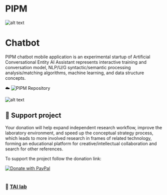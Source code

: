 # PIPM

![alt text](https://github.com/ladooniani/tailab/blob/master/assets/tai_lab_terbinari_cbm_project_logo.png)

# Chatbot

PIPM chatbot mobile application is an experimental startup of Artificial Conversational Entity AI Assistant represents interactive training and conversation model, NLP/U/G syntactic/semantic processing analysis/matching algorithms, machine learning, and data structure concepts. 

☁️ ![PIPM Repository](https://github.com/ladooniani/testapp4)

![alt text](https://github.com/ladooniani/tailab/blob/master/assets/pipm_chatbot.jpg)

## 💖 Support project

Your donation will help expand independent research workflow, improve the laboratory environment, and speed up the conceptual strategy process, which leads to more involved research in frames of related technology, forming an educational platform for creative/intellectual collaboration and search for other references.

To support the project follow the donation link: 

<a href="https://www.paypal.com/cgi-bin/webscr?cmd=_s-xclick&hosted_button_id=GRGH6SL9EL72U">
  <img src="https://www.paypalobjects.com/en_US/i/btn/btn_donate_SM.gif" alt="Donate with PayPal" /><br><br>
</a>

### 🔬 [TAI lab](https://github.com/ladooniani/terbinari) 

